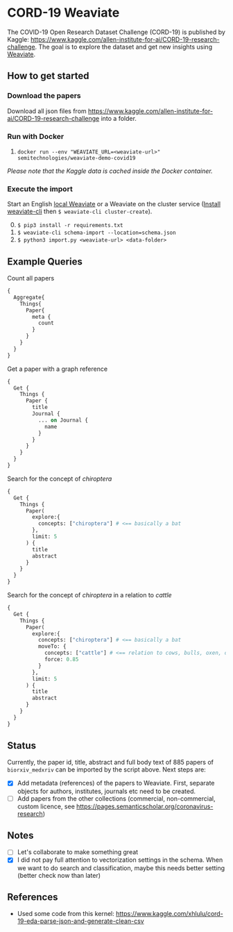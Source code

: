 # CORD-19 Weaviate

The COVID-19 Open Research Dataset Challenge (CORD-19) is published by Kaggle: https://www.kaggle.com/allen-institute-for-ai/CORD-19-research-challenge. The goal is to explore the dataset and get new insights using [Weaviate](https://github.com/semi-technologies/weaviate).


## How to get started

### Download the papers

Download all json files from https://www.kaggle.com/allen-institute-for-ai/CORD-19-research-challenge into a folder.

### Run with Docker

1. `docker run --env "WEAVIATE_URL=<weaviate-url>" semitechnologies/weaviate-demo-covid19`

_Please note that the Kaggle data is cached inside the Docker container._

### Execute the import

Start an English [local Weaviate](https://www.semi.technology/documentation/weaviate/current/get-started/install.html#docker-compose) or a Weaviate on the cluster service ([Install weaviate-cli](https://www.semi.technology/documentation/weaviate-cli/current/installation.html) then `$ weaviate-cli cluster-create`).

0. `$ pip3 install -r requirements.txt`
0. `$ weaviate-cli schema-import --location=schema.json`
0. `$ python3 import.py <weaviate-url> <data-folder>`

## Example Queries

Count all papers

```graphql
{
  Aggregate{
    Things{
      Paper{
        meta {
          count
        }
      }
    }
  }
}
```

Get a paper with a graph reference

```graphql
{
  Get {
    Things {
      Paper {
        title
        Journal {
          ... on Journal {
            name
          }
        }
      }
    }
  }
}
```

Search for the concept of _chiroptera_

```graphql
{
  Get {
    Things {
      Paper(
        explore:{
          concepts: ["chiroptera"] # <== basically a bat
        },
      	limit: 5
      ) {
        title
        abstract
      }
    }
  }
}
```

Search for the concept of _chiroptera_ in a relation to _cattle_

```graphql
{
  Get {
    Things {
      Paper(
        explore:{
          concepts: ["chiroptera"] # <== basically a bat
          moveTo: {
            concepts: ["cattle"] # <== relation to cows, bulls, oxen, or calves
            force: 0.85
          }
        },
      	limit: 5
      ) {
        title
        abstract
      }
    }
  }
}
```

## Status

Currently, the paper id, title, abstract and full body text of 885 papers of `biorxiv_medxriv` can be imported by the script above. Next steps are:
- [x] Add metadata (references) of the papers to Weaviate. First, separate objects for authors, institutes, journals etc need to be created.
- [ ] Add papers from the other collections (commercial, non-commercial, custom licence, see https://pages.semanticscholar.org/coronavirus-research)

## Notes

- [ ] Let's collaborate to make something great
- [x] I did not pay full attention to vectorization settings in the schema. When we want to do search and classification, maybe this needs better setting (better check now than later)

## References

- Used some code from this kernel: https://www.kaggle.com/xhlulu/cord-19-eda-parse-json-and-generate-clean-csv
